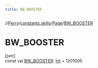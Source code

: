 ```yaml
---
title: BW_BOOSTER
---
```

//[Perry](../../../index.html)/[constants.skills](../index.html)/[Page](index.html)/[BW_BOOSTER](-b-w_-b-o-o-s-t-e-r.html)



# BW_BOOSTER



[jvm]\
const val [BW_BOOSTER](-b-w_-b-o-o-s-t-e-r.html): [Int](https://kotlinlang.org/api/latest/jvm/stdlib/kotlin/-int/index.html) = 1201005




